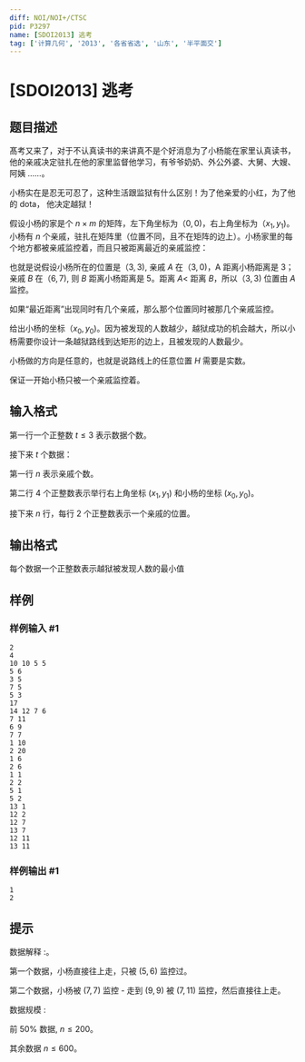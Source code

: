 ```yaml
---
diff: NOI/NOI+/CTSC
pid: P3297
name: [SDOI2013] 逃考
tag: ['计算几何', '2013', '各省省选', '山东', '半平面交']
---
```

# [SDOI2013] 逃考
## 题目描述

髙考又来了，对于不认真读书的来讲真不是个好消息为了小杨能在家里认真读书，他的亲戚决定驻扎在他的家里监督他学习，有爷爷奶奶、外公外婆、大舅、大嫂、阿姨 ......。

小杨实在是忍无可忍了，这种生活跟监狱有什么区别！为了他亲爱的小红，为了他的 dota， 他决定越狱！

假设小杨的家是个 $n\times m$ 的矩阵，左下角坐标为（$0,0)$，右上角坐标为（$x_1,y_1)$。小杨有 $n$ 个亲戚，驻扎在矩阵里（位置不同，且不在矩阵的边上）。小杨家里的每个地方都被亲戚监控着，而且只被距离最近的亲戚监控：

也就是说假设小杨所在的位置是（$3,3)$, 亲戚 $A$ 在（$3,0)$，A 距离小杨距离是 $3$；亲戚 $B$ 在（$6,7),$ 则 $B$ 距离小杨距离是 $5$。距离 $A<$ 距离 $B$，所以（$3,3)$ 位置由 $A$ 监控。

如果“最近距离”出现同时有几个亲戚，那么那个位置同时被那几个亲戚监控。

给出小杨的坐标（$x_0,y_0)$。因为被发现的人数越少，越狱成功的机会越大，所以小杨需要你设计一条越狱路线到达矩形的边上，且被发现的人数最少。

小杨做的方向是任意的，也就是说路线上的任意位置 $H$ 需要是实数。

保证一开始小杨只被一个亲戚监控着。
## 输入格式

第一行一个正整数 $t \le 3$ 表示数据个数。

接下来 $t$ 个数据：

第一行 $n$ 表示亲戚个数。

第二行 $4$ 个正整数表示举行右上角坐标 $(x_1,y_1)$ 和小杨的坐标 $(x_0,y_0)$。

接下来 $n$ 行，每行 $2$ 个正整数表示一个亲戚的位置。
## 输出格式

每个数据一个正整数表示越狱被发现人数的最小值

## 样例

### 样例输入 #1
```
2
4
10 10 5 5
5 6
3 5
7 5
5 3
17
14 12 7 6
7 11
6 9
7 7
1 10
2 20
1 6
2 6
1 1
2 2
5 1
5 2
13 1
12 2
12 7
13 7
12 11
13 11
```
### 样例输出 #1
```
1
2
```
## 提示

数据解释 :。

第一个数据，小杨直接往上走，只被 $(5,6)$ 监控过。

第二个数据，小杨被 $(7,7)$ 监控 - 走到 $(9,9)$ 被 $(7,11)$ 监控，然后直接往上走。

数据规模 :

前 $50\%$ 数据, $n \le 200$。

其余数据 $n \le 600$。
